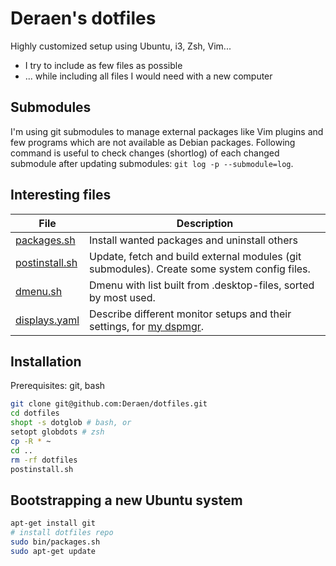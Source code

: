# Deraen's dotfiles

Highly customized setup using Ubuntu, i3, Zsh, Vim...

- I try to include as few files as possible
- ... while including all files I would need with a new computer

## Submodules

I'm using git submodules to manage external packages like Vim plugins and few programs which are
not available as Debian packages. Following command is useful to check changes (shortlog) of each
changed submodule after updating submodules: `git log -p --submodule=log`.

## Interesting files

| File | Description |
|------|-------------|
| [packages.sh](bin/packages.sh) | Install wanted packages and uninstall others
| [postinstall.sh](bin/postinstall.sh) | Update, fetch and build external modules (git submodules). Create some system config files.
| [dmenu.sh](bin/dmenu.sh) | Dmenu with list built from .desktop-files, sorted by most used.
| [displays.yaml](.config/displays.yaml) | Describe different monitor setups and their settings, for [my dspmgr](https://github.com/Deraen/dspmgr).

## Installation

Prerequisites: git, bash

```bash
git clone git@github.com:Deraen/dotfiles.git
cd dotfiles
shopt -s dotglob # bash, or
setopt globdots # zsh
cp -R * ~
cd ..
rm -rf dotfiles
postinstall.sh
```

## Bootstrapping a new Ubuntu system

```bash
apt-get install git
# install dotfiles repo
sudo bin/packages.sh
sudo apt-get update
```
